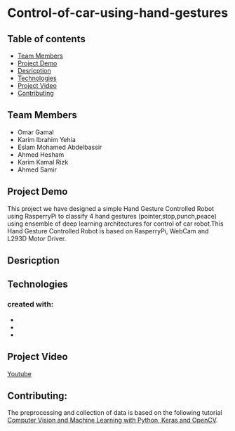 # Control-of-car-using-hand-gestures

## Table of contents
- [Team Members](#team-members)
- [Project Demo](#project-demo)
- [Desricption](#description)
- [Technologies](#technologies)
- [Project Video](#project-video)
- [Contributing](#contributing-)






## Team Members
- Omar Gamal
- Karim Ibrahim Yehia
- Eslam Mohamed Abdelbassir
- Ahmed Hesham
- Karim Kamal Rizk
- Ahmed Samir



## Project Demo
This project we have designed a simple Hand Gesture Controlled Robot using RasperryPi to classify 4 hand gestures (pointer,stop,punch,peace) using ensemble of deep learning architectures for control of car robot.This Hand Gesture Controlled Robot is based on RasperryPi, WebCam and L293D Motor Driver. 


## Desricption




## Technologies
### created with:
-
-
-


## Project Video
[Youtube]()





## Contributing:
The preprocessing and collection of data is based on the following tutorial [ Computer Vision and Machine Learning with Python, Keras and OpenCV](https://github.com/jrobchin/Computer-Vision-Basics-with-Python-Keras-and-OpenCV/).



